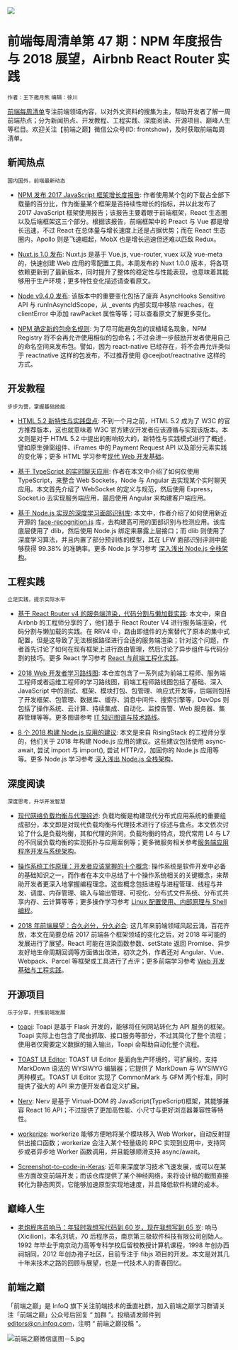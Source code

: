 ![](http://upload-images.jianshu.io/upload_images/1647496-d2946f9aac541857.jpg?imageMogr2/auto-orient/strip%7CimageView2/2/w/1240)

# 前端每周清单第 47 期：NPM 年度报告与 2018 展望，Airbnb React Router 实践

`作者：王下邀月熊` `编辑：徐川`

[前端每周清单](http://www.infoq.com/cn/FE-Weekly)专注前端领域内容，以对外文资料的搜集为主，帮助开发者了解一周前端热点；分为新闻热点、开发教程、工程实践、深度阅读、开源项目、巅峰人生等栏目。欢迎关注【前端之巅】微信公众号(ID: frontshow)，及时获取前端每周清单。

## 新闻热点

`国内国外，前端最新动态`

- [NPM 发布 2017 JavaScript 框架增长度报告](https://parg.co/UVE): 作者使用某个包的下载占全部下载量的百分比，作为衡量某个框架是否持续性增长的指标，并以此发布了 2017 JavaScript 框架使用报告；该报告主要着眼于前端框架，React 生态圈以及后端框架这三个部分。根据该报告，前端框架中的 Preact 与 Vue 都是增长迅速，不过 React 在总体量与增长速度上还是占据优势；而在 React 生态圈内，Apollo 则是飞速崛起，MobX 也是增长迅速但还难以匹敌 Redux。

- [Nuxt.js 1.0 发布](https://parg.co/UtZ): Nuxt.js 是基于 Vue.js, vue-router, vuex 以及 vue-meta 的，快速创建 Web 应用的零配置工具。本周发布的 Nuxt 1.0.0 版本，将各项依赖更新到了最新版本，同时提升了整体的稳定性与性能表现，也意味着其能够用于生产环境；更多特性变化描述请查看原文。

- [Node v9.4.0 发布](https://parg.co/UV5): 该版本中的重要变化包括了废弃 AsyncHooks Sensitive API 与 runInAsyncIdScope，从 \_events 内部实现中移除 reaches，在 clientError 中添加 rawPacket 属性等等；可以查看原文了解更多变化。

- [NPM 确定新的包命名规则](https://parg.co/UVh): 为了尽可能避免包的误植域名现象，NPM Registry 将不会再允许使用相似的包命名；不过会进一步鼓励开发者使用自己的命名空间来发布包。譬如，因为 react-native 已经存在，将不会再允许类似于 reactnative 这样的包发布，不过推荐使用 @ceejbot/reactnative 这样的方式。

## 开发教程

`步步为营，掌握基础技能`

- [HTML 5.2 新特性与实践盘点](https://bitsofco.de/whats-new-in-html-5-2/): 不到一个月之前，HTML 5.2 成为了 W3C 的官方推荐版本，这也就意味着 W3C 官方建议开发者应该遵循与实现该版本。本文则是对于 HTML 5.2 中提出的影响较大的，新特性与实践模式进行了概述，譬如原生弹窗组件、iFrames 中的 Payment Request API 以及部分元素实践的变化等；更多 HTML 学习参考[现代 Web 开发基础](https://github.com/wx-chevalier/Web-Series)。

- [基于 TypeScript 的实时聊天应用](https://parg.co/UVr): 作者在本文中介绍了如何仅使用 TypeScript，来整合 Web Sockets，Node 与 Angular 去实现某个实时聊天应用。本文首先介绍了 WebSocket 的定义与规范，然后使用 Express，Socket.io 去实现服务端应用，最后使用 Angular 来构建客户端应用。

- [基于 Node.js 实现的深度学习面部识别库](https://parg.co/UVP): 本文中，作者介绍了如何使用新近开源的 [face-recognition.js](https://github.com/justadudewhohacks/face-recognition.js) 库，去构建高可用的面部识别与检测应用。该库底层使用了 dlib，然后使用 Node.js 绑定来暴露上层接口；而 dlib 则使用了深度学习算法，并且内置了部分预训练的模型，其在 LFW 面部识别评测中能够获得 99.38% 的准确率。更多 Node.js 学习参考 [深入浅出 Node.js 全栈架构](https://parg.co/b2s)。

## 工程实践

`立足实践，提示实际水平`

- [基于 React Router v4 的服务端渲染，代码分割与懒加载实践](https://parg.co/UVJ): 本文中，来自 Airbnb 的工程师分享的了，他们基于 React Router V4 进行服务端渲染，代码分割与懒加载的实践。在 RRV4 中，路由即组件的方案替代了原本的集中式配置，但是这导致了无法根据路径进行合适的服务端渲染；针对这个问题，作者首先讨论了如何在现有框架上进行路由管理，然后讨论了异步组件与代码分割的技巧。更多 React 学习参考 [React 与前端工程化实践](https://github.com/wx-chevalier/Web-Series)。

- [2018 Web 开发者学习路线图](https://parg.co/Uti): 本仓库包含了一系列成为前端工程师、服务端工程师或者运维工程师的学习路线图，前端工程师路线图包括了基础、深入 JavaScript 中的测试、框架、模块打包、包管理、响应式开发等，后端则包括了开发框架、包管理、数据库、缓存、消息中间件、搜索引擎等，DevOps 则包括了操作系统、云计算、持续集成、自动化、监控告警、Web 服务器、集群管理等等。更多图谱参考 [IT 知识图谱与技术路线](https://parg.co/UHY)。

- [8 个 2018 构建 Node.js 应用的建议](https://parg.co/UV8): 本文是来自 RisingStack 的工程师分享的，他们关于 2018 年构建 Node.js 应用的建议。这些建议包括使用 async-await, 尝试 import 与 import(), 尝试 HTTP/2，加固你的 Node.js 应用等等。更多 Node.js 学习参考 [深入浅出 Node.js 全栈架构](https://parg.co/b2s)。

## 深度阅读

`深度思考，升华开发智慧`

- [现代网络负载均衡与代理综述](http://t.cn/RQAfr5x): 负载均衡是构建现代分布式应用系统的重要组成部分，本文即是对现代负载均衡与代理技术进行了综述与盘点。本文依次讨论了什么是负载均衡，其和代理的异同，负载均衡的特点，现代常用 L4 与 L7 的不同层负载均衡的实现拓扑与应用案例等；更多微服务相关参考[服务端应用程序开发与系统架构](https://parg.co/bvT)。

- [操作系统工作原理：开发者应该掌握的十个概念](https://parg.co/UVV): 操作系统是软件开发中必备的基础知识之一，而作者在本文中总结了十个操作系统相关的关键概念，来帮助开发者更深入地掌握编程理念。这些概念包括进程与进程管理、线程与并发、调度、内存管理、输入与输出管理、可视化、分布式文件系统、分布式共享内存、云计算等等；更多操作学习参考 [Linux 配置使用、内部原理与 Shell 编程](https://parg.co/UMI)。

- [2018 年前端展望：合久必分，分久必合](https://parg.co/UVk): 这几年来前端领域风起云涌，百花齐放，本文在简要总结 2017 前端各个框架领域的变化之后，对 2018 年可能的发展进行了展望。React 可能在渲染函数参数、setState 返回 Promise、异步友好地生命周期回调等方面做出改进，初次之外，作者还对 Angular、Vue、Webpack、Parcel 等框架或工具进行了点评；更多前端学习参考 [Web 开发基础与工程实践](https://parg.co/bMe)。

## 开源项目

`乐于分享，共推前端发展`

- [toapi](https://github.com/gaojiuli/toapi): Toapi 是基于 Flask 开发的，能够将任何网站转化为 API 服务的框架。Toapi 实际上也包含了爬虫抓取、接口服务等部分，不过其简化了整个流程；使用者仅需要定义数据的输入输出，Toapi 会帮助自动化整个流程。

- [TOAST UI Editor](https://parg.co/UVY): TOAST UI Editor 是面向生产环境的，可扩展的，支持 MarkDown 语法的 WYSIWYG 编辑器；它提供了 MarkDown 与 WYSIWYG 两种模式。TOAST UI Editor 实现了 CommonMark 与 GFM 两个标准，同时提供了强大的 API 来方便开发者自定义扩展。

- [Nerv](https://github.com/NervJS/nerv): Nerv 是基于 Virtual-DOM 的 JavaScript(TypeScript)框架，其能够兼容 React 16 API；不过提供了更加高性能、小尺寸与更好浏览器兼容性等特性。

- [workerize](https://github.com/developit/workerize): workerize 能够方便地将某个模块移入 Web Worker，自动反射提供出接口函数；workerize 会注入某个轻量级的 RPC 实现到应用中，支持同步或者异步地 Worker 函数调用，并且能够顺滑支持 async/await。

- [Screenshot-to-code-in-Keras](https://github.com/emilwallner/Screenshot-to-code-in-Keras): 近年来深度学习技术飞速发展，或可以在某些方面改变前端开发；而该仓库提供了某个神经网络，来将设计稿的截图直接转化为静态网页，它能够加速原型实现地速度，并且降低软件构建的成本。

## 巅峰人生

- [老炮程序员响马：年轻时我想写代码到 60 岁，现在我想写到 65 岁](https://mp.weixin.qq.com/s/nzZGByazWK0IuRkPMia5Ew): 响马(Xicilion)，本名刘琥，70 后程序员，南京第三极软件科技有限公司创始人。1992 年毕业于南京动力高等专科学校后留校教授计算机课程，1998 年创办西祠胡同，2012 年创办孢子社区，目前专注于 fibjs 项目的开发。本文是对其几十年来技术之路的回顾与展望，也是一代技术人的青春回忆。

## 前端之巅

「前端之巅」是 InfoQ 旗下关注前端技术的垂直社群，加入前端之巅学习群请关注「前端之巅」公众号后回复 “ 加群 ”。投稿请发邮件到 editors@cn.infoq.com，注明 “ 前端之巅投稿 ”。

![前端之巅微信底图－5.jpg](http://upload-images.jianshu.io/upload_images/1647496-01712a993d2b23de.jpg?imageMogr2/auto-orient/strip%7CimageView2/2/w/1240)
